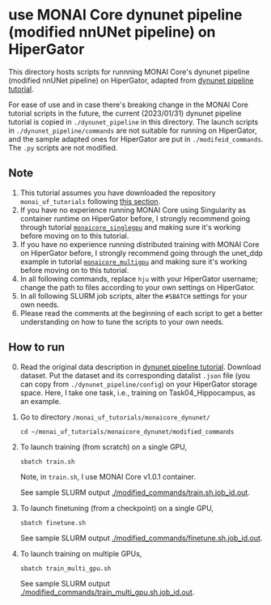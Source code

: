 # **use MONAI Core dynunet pipeline (modified nnUNet pipeline) on HiperGator**

This directory hosts scripts for runnning MONAI Core's dynunet pipeline (modified nnUNet pipeline) on HiperGator, adapted from [dynunet pipeline tutorial](https://github.com/Project-MONAI/tutorials/tree/main/modules/dynunet_pipeline). 

For ease of use and in case there's breaking change in the MONAI Core tutorial scripts in the future, the current (2023/01/31) dynunet pipeline tutorial is copied in `./dynunet_pipeline` in this directory. The launch scripts in `./dynunet_pipeline/commands` are not suitable for running on HiperGator, and the sample adapted ones for HiperGator are put in `./modifeid_commands`. The `.py` scripts are not modified.  

## **Note**
1. This tutorial assumes you have downloaded the repository `monai_uf_tutorials` following [this section](../README.md/#download-this-repository-on-hipergator). 
2. If you have no experience running MONAI Core using Singularity as container runtime on HiperGator before, I strongly recommend going through tutorial [`monaicore_singlegpu`](../monaicore_singlegpu/) and making sure it's working before moving on to this tutorial. 
3. If you have no experience running distributed training with MONAI Core on HiperGator before, I strongly recommend going through the unet_ddp example in tutorial [`monaicore_multigpu`](../monaicore_multigpu/) and making sure it's working before moving on to this tutorial. 
4. In all following commands, replace `hju` with your HiperGator username; change the path to files according to your own settings on HiperGator. 
5. In all following SLURM job scripts, alter the `#SBATCH` settings for your own needs.
6. Please read the comments at the beginning of each script to get a better understanding on how to tune the scripts to your own needs. 

## **How to run**
0. Read the original data description in [dynunet pipeline tutorial](https://github.com/Project-MONAI/tutorials/tree/main/modules/dynunet_pipeline). Download dataset. Put the dataset and its corresponding datalist `.json` file (you can copy from `./dynunet_pipeline/config`) on your HiperGator storage space. Here, I take one task, i.e., training on Task04_Hippocampus, as an example.

1. Go to directory `/monai_uf_tutorials/monaicore_dynunet/`
    ```
    cd ~/monai_uf_tutorials/monaicore_dynunet/modified_commands
    ```

2. To launch training (from scratch) on a single GPU,
    ```
    sbatch train.sh
    ```
    Note, in `train.sh`, I use MONAI Core v1.0.1 container.

    See sample SLURM output [./modified_commands/train.sh.job_id.out](./modified_commands/train.sh.job_id.out).

2. To launch finetuning (from a checkpoint) on a single GPU,
    ```
    sbatch finetune.sh
    ```
    See sample SLURM output [./modified_commands/finetune.sh.job_id.out](./modified_commands/finetune.sh.job_id.out).

4. To launch training on multiple GPUs,
    ```
    sbatch train_multi_gpu.sh
    ```    
    See sample SLURM output [./modified_commands/train_multi_gpu.sh.job_id.out](./modified_commands/train_multi_gpu.sh.job_id.out).  
